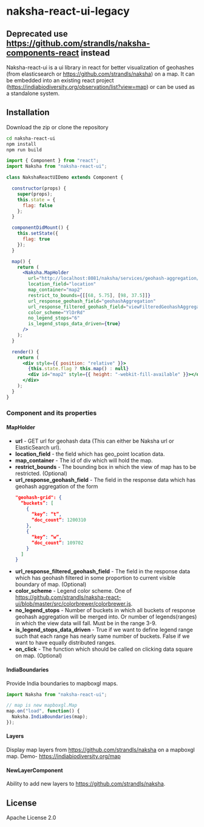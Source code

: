 
# naksha-react-ui-legacy

## Deprecated use https://github.com/strandls/naksha-components-react instead

Naksha-react-ui is a ui library in react for better visualization of geohashes (from elasticsearch or https://github.com/strandls/naksha) on a map. It can be embedded into an existing react project (https://indiabiodiversity.org/observation/list?view=map) or can be used as a standalone system.

## Installation

Download the zip or clone the repository

```sh
cd naksha-react-ui
npm install
npm run build
```

```jsx
import { Component } from "react";
import Naksha from "naksha-react-ui";

class NakshaReactUIDemo extends Component {

  constructor(props) {
    super(props);
    this.state = {
      flag: false
    };
  }

  componentDidMount() {
    this.setState({
      flag: true
    });
  }

  map() {
    return (
      <Naksha.MapHolder
        url="http://localhost:8081/naksha/services/geohash-aggregation/observation/observation"
        location_field="location"
        map_container="map2"
        restrict_to_bounds={[[68, 5.75], [98, 37.5]]}
        url_response_geohash_field="geohashAggregation"
        url_response_filtered_geohash_field="viewFilteredGeohashAggregation"
        color_scheme="YlOrRd"
        no_legend_stops="6"
        is_legend_stops_data_driven={true}
      />
    );
  }

  render() {
    return (
      <div style={{ position: "relative" }}>
        {this.state.flag ? this.map() : null}
        <div id="map2" style={{ height: "-webkit-fill-available" }}></div>
      </div>
    );
  }
}

```

### Component and its properties

#### MapHolder

- **url** - GET url for geohash data (This can either be Naksha url or ElasticSearch url).
- **location_field** - the field which has geo_point location data.
- **map_container** - The id of div which will hold the map.
- **restrict_bounds** - The bounding box in which the view of map has to be restricted. (Optional)
- **url_response_geohash_field** - The field in the response data which has geohash aggregation of the form
  ```json
  "geohash-grid": {
    “buckets”: [
      {
        “key”: “t”,
        “doc_count”: 1200310
      },
      {
        “key”: “w”,
        “doc_count”: 109702
      }
    ]
  }
  ```
- **url_response_filtered_geohash_field** - The field in the response data which has geohash filtered in some proportion to current visible boundary of map. (Optional)
- **color_scheme** - Legend color scheme. One of https://github.com/strandls/naksha-react-ui/blob/master/src/colorbrewer/colorbrewer.js.
- **no_legend_stops** - Number of buckets in which all buckets of response geohash aggregation will be merged into. Or number of legends(ranges) in which the view data will fall. Must be in the range 3-9.
- **is_legend_stops_data_driven** - True if we want to define legend range such that each range has nearly same number of buckets. False if we want to have equally distributed ranges.
- **on_click** - The function which should be called on clicking data square on map. (Optional)

#### IndiaBoundaries

Provide India boundaries to mapboxgl maps.

```jsx
import Naksha from "naksha-react-ui";

// map is new mapboxgl.Map
map.on("load", function() {
  Naksha.IndiaBoundaries(map);
});
```

#### Layers

Display map layers from https://github.com/strandls/naksha on a mapboxgl map. Demo- https://indiabiodiversity.org/map

#### NewLayerComponent

Ability to add new layers to https://github.com/strandls/naksha.


## License

Apache License 2.0
